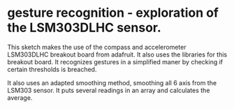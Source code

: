 # gesture recognition - exploration of the LSM303DLHC sensor.

This sketch makes the use of the compass and accelerometer LSM303DLHC
breakout board from adafruit. It also uses the libraries for this breakout
board.  It recognizes gestures in a simplified maner by checking if certain
thresholds is breached.

It also uses an adapted smoothing method, smoothing all 6 axis from the
LSM303 sensor. It puts several readings in an array and calculates the
average.
